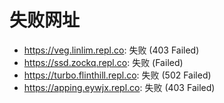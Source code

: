 # 失败网址
- https://veg.linlim.repl.co: 失败 (403
Failed)
- https://ssd.zockq.repl.co: 失败 (Failed)
- https://turbo.flinthill.repl.co: 失败 (502
Failed)
- https://apping.eywjx.repl.co: 失败 (403
Failed)
